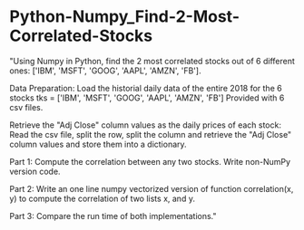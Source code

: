 # Python-Numpy_Find-2-Most-Correlated-Stocks

"Using Numpy in Python, find the 2 most correlated stocks out of 6 different ones: ['IBM', 'MSFT', 'GOOG', 'AAPL', 'AMZN', 'FB'].

Data Preparation: Load the historial daily data of the entire 2018 for the 6 stocks
tks = ['IBM', 'MSFT', 'GOOG', 'AAPL', 'AMZN', 'FB']
Provided with 6 csv files. 

Retrieve the "Adj Close" column values as the daily prices of each stock: Read the csv file, split the row, split the column and retrieve the "Adj Close" column values and store them into a dictionary.

Part 1: Compute the correlation between any two stocks. Write non-NumPy version code.

Part 2: Write an one line numpy vectorized version of function correlation(x, y) to compute the correlation of two lists x, and y.

Part 3: Compare the run time of both implementations."
